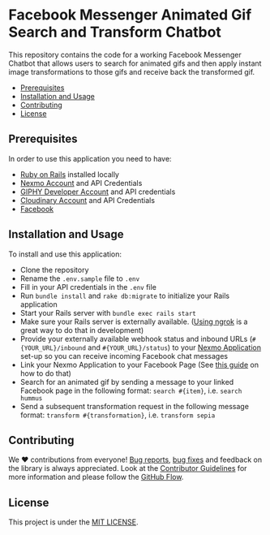 # Facebook Messenger Animated Gif Search and Transform Chatbot

This repository contains the code for a working Facebook Messenger Chatbot that allows users to search for animated gifs and then apply instant image transformations to those gifs and receive back the transformed gif. 

* [Prerequisites](#prerequisites)
* [Installation and Usage](#installation-and-usage)
* [Contributing](#contributing)
* [License](#license)

## Prerequisites

In order to use this application you need to have:

* [Ruby on Rails](https://rubyonrails.org/) installed locally
* [Nexmo Account](https://dashboard.nexmo.com/sign-up?utm_source=DEV_REL&utm_medium=github&utm_campaign=facebook-gif-chat) and API Credentials
* [GIPHY Developer Account](https://developers.giphy.com/) and API credentials
* [Cloudinary Account](https://cloudinary.com/users/register/free) and API Credentials
* [Facebook](https://www.facebook.com)

## Installation and Usage

To install and use this application:

* Clone the repository
* Rename the `.env.sample` file to `.env`
* Fill in your API credentials in the `.env` file
* Run `bundle install` and `rake db:migrate` to initialize your Rails application
* Start your Rails server with `bundle exec rails start`
* Make sure your Rails server is externally available. ([Using ngrok](https://developer.nexmo.com/concepts/guides/testing-with-ngrok) is a great way to do that in development)
* Provide your externally available webhook status and inbound URLs (`#{YOUR_URL}/inbound` and `#{YOUR_URL}/status`) to your [Nexmo Application](https://dashboard.nexmo.com) set-up so you can receive incoming Facebook chat messages
* Link your Nexmo Application to your Facebook Page (See [this guide](https://developer.nexmo.com/messages/concepts/facebook) on how to do that)
* Search for an animated gif by sending a message to your linked Facebook page in the following format: `search #{item}`, i.e. `search hummus`
* Send a subsequent transformation request in the following message format: `transform #{transformation}`, i.e. `transform sepia`

## Contributing

We ❤️ contributions from everyone! [Bug reports](https://github.com/Nexmo-community/facebook-gif-chat/issues), [bug fixes](https://github.com/Nexmo/facebook-gif-chat/pulls) and feedback on the library is always appreciated. Look at the [Contributor Guidelines](https://github.com/Nexmo/facebook-gif-chat/blob/master/CONTRIBUTING.md) for more information and please follow the [GitHub Flow](https://guides.github.com/introduction/flow/index.html).

## License

This project is under the [MIT LICENSE](https://github.com/Nexmo/facebook-gif-chat/blob/master/LICENSE.txt).
